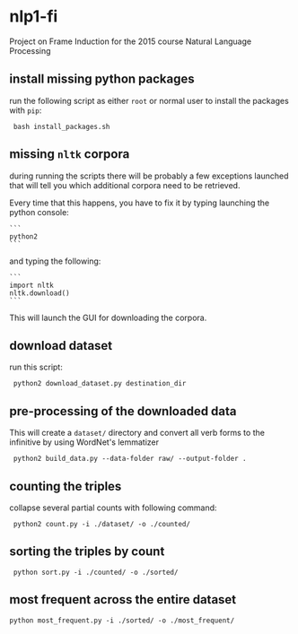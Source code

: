 # nlp1-fi
Project on Frame Induction for the 2015 course Natural Language Processing

## install missing python packages

run the following script as either `root` or normal user to install the packages with `pip`:
  ```
   bash install_packages.sh
```

## missing `nltk` corpora

during running the scripts there will be probably a few exceptions launched that will tell 
you which additional corpora need to be retrieved.

Every time that this happens, you have to fix it by typing launching the python console:

    ```
    python2
    ```

and typing the following:

    ```
    import nltk
    nltk.download()
    ```

This will launch the GUI for downloading the corpora.

## download dataset

run this script:
  ```
   python2 download_dataset.py destination_dir
  ```
  
## pre-processing of the downloaded data 
  This will create a `dataset/` directory and convert all verb forms to the infinitive by using WordNet's lemmatizer
  ```
   python2 build_data.py --data-folder raw/ --output-folder .
  ```

## counting the triples
collapse several partial counts with following command:
  ```
   python2 count.py -i ./dataset/ -o ./counted/
  ```
  
## sorting the triples by count
  ```
   python sort.py -i ./counted/ -o ./sorted/
  ```

## most frequent across the entire dataset
  ```
  python most_frequent.py -i ./sorted/ -o ./most_frequent/
  ```
